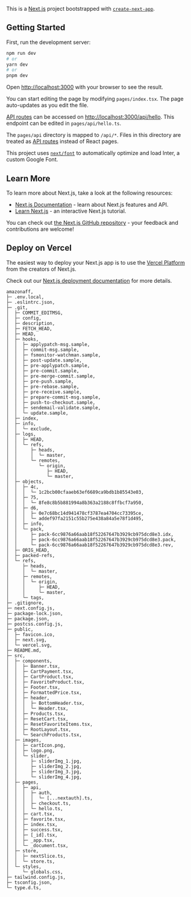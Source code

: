 This is a [Next.js](https://nextjs.org/) project bootstrapped with [`create-next-app`](https://github.com/vercel/next.js/tree/canary/packages/create-next-app).

## Getting Started

First, run the development server:

```bash
npm run dev
# or
yarn dev
# or
pnpm dev
```

Open [http://localhost:3000](http://localhost:3000) with your browser to see the result.

You can start editing the page by modifying `pages/index.tsx`. The page auto-updates as you edit the file.

[API routes](https://nextjs.org/docs/api-routes/introduction) can be accessed on [http://localhost:3000/api/hello](http://localhost:3000/api/hello). This endpoint can be edited in `pages/api/hello.ts`.

The `pages/api` directory is mapped to `/api/*`. Files in this directory are treated as [API routes](https://nextjs.org/docs/api-routes/introduction) instead of React pages.

This project uses [`next/font`](https://nextjs.org/docs/basic-features/font-optimization) to automatically optimize and load Inter, a custom Google Font.

## Learn More

To learn more about Next.js, take a look at the following resources:

- [Next.js Documentation](https://nextjs.org/docs) - learn about Next.js features and API.
- [Learn Next.js](https://nextjs.org/learn) - an interactive Next.js tutorial.

You can check out [the Next.js GitHub repository](https://github.com/vercel/next.js/) - your feedback and contributions are welcome!

## Deploy on Vercel

The easiest way to deploy your Next.js app is to use the [Vercel Platform](https://vercel.com/new?utm_medium=default-template&filter=next.js&utm_source=create-next-app&utm_campaign=create-next-app-readme) from the creators of Next.js.

Check out our [Next.js deployment documentation](https://nextjs.org/docs/deployment) for more details.

```
amazonaff,
├─ .env.local,
├─ .eslintrc.json,
├─ .git,
│  ├─ COMMIT_EDITMSG,
│  ├─ config,
│  ├─ description,
│  ├─ FETCH_HEAD,
│  ├─ HEAD,
│  ├─ hooks,
│  │  ├─ applypatch-msg.sample,
│  │  ├─ commit-msg.sample,
│  │  ├─ fsmonitor-watchman.sample,
│  │  ├─ post-update.sample,
│  │  ├─ pre-applypatch.sample,
│  │  ├─ pre-commit.sample,
│  │  ├─ pre-merge-commit.sample,
│  │  ├─ pre-push.sample,
│  │  ├─ pre-rebase.sample,
│  │  ├─ pre-receive.sample,
│  │  ├─ prepare-commit-msg.sample,
│  │  ├─ push-to-checkout.sample,
│  │  ├─ sendemail-validate.sample,
│  │  └─ update.sample,
│  ├─ index,
│  ├─ info,
│  │  └─ exclude,
│  ├─ logs,
│  │  ├─ HEAD,
│  │  └─ refs,
│  │     ├─ heads,
│  │     │  └─ master,
│  │     └─ remotes,
│  │        └─ origin,
│  │           ├─ HEAD,
│  │           └─ master,
│  ├─ objects,
│  │  ├─ 4c,
│  │  │  └─ 1c2bcb00cfaaeb63ef6689ca9bdb1b85543e03,
│  │  ├─ 75,
│  │  │  └─ 8fe8c8b5b881994a8b363a2188c8ffbcf7a950,
│  │  ├─ d6,
│  │  │  ├─ 0e7c68bc14d941478cf3787ea4704cc73395ce,
│  │  │  └─ addef97fa2151c55b275e438a84a5e78f1d495,
│  │  ├─ info,
│  │  └─ pack,
│  │     ├─ pack-6cc9876a66aab18f52267647b3929cb975dcd8e3.idx,
│  │     ├─ pack-6cc9876a66aab18f52267647b3929cb975dcd8e3.pack,
│  │     └─ pack-6cc9876a66aab18f52267647b3929cb975dcd8e3.rev,
│  ├─ ORIG_HEAD,
│  ├─ packed-refs,
│  └─ refs,
│     ├─ heads,
│     │  └─ master,
│     ├─ remotes,
│     │  └─ origin,
│     │     ├─ HEAD,
│     │     └─ master,
│     └─ tags,
├─ .gitignore,
├─ next.config.js,
├─ package-lock.json,
├─ package.json,
├─ postcss.config.js,
├─ public,
│  ├─ favicon.ico,
│  ├─ next.svg,
│  └─ vercel.svg,
├─ README.md,
├─ src,
│  ├─ components,
│  │  ├─ Banner.tsx,
│  │  ├─ CartPayment.tsx,
│  │  ├─ CartProduct.tsx,
│  │  ├─ FavoriteProduct.tsx,
│  │  ├─ Footer.tsx,
│  │  ├─ FormattedPrice.tsx,
│  │  ├─ header,
│  │  │  ├─ BottomHeader.tsx,
│  │  │  └─ Header.tsx,
│  │  ├─ Products.tsx,
│  │  ├─ ResetCart.tsx,
│  │  ├─ ResetFavoriteItems.tsx,
│  │  ├─ RootLayout.tsx,
│  │  └─ SearchProducts.tsx,
│  ├─ images,
│  │  ├─ cartIcon.png,
│  │  ├─ logo.png,
│  │  └─ slider,
│  │     ├─ sliderImg_1.jpg,
│  │     ├─ sliderImg_2.jpg,
│  │     ├─ sliderImg_3.jpg,
│  │     └─ sliderImg_4.jpg,
│  ├─ pages,
│  │  ├─ api,
│  │  │  ├─ auth,
│  │  │  │  └─ [...nextauth].ts,
│  │  │  ├─ checkout.ts,
│  │  │  └─ hello.ts,
│  │  ├─ cart.tsx,
│  │  ├─ favorite.tsx,
│  │  ├─ index.tsx,
│  │  ├─ success.tsx,
│  │  ├─ [_id].tsx,
│  │  ├─ _app.tsx,
│  │  └─ _document.tsx,
│  ├─ store,
│  │  ├─ nextSlice.ts,
│  │  └─ store.ts,
│  └─ styles,
│     └─ globals.css,
├─ tailwind.config.js,
├─ tsconfig.json,
└─ type.d.ts,

```